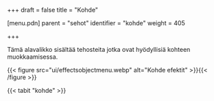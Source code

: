 +++
draft = false
title = "Kohde"

[menu.pdn]
    parent = "sehot"
    identifier = "kohde"
    weight = 405

+++

Tämä alavalikko sisältää tehosteita jotka ovat hyödyllisiä kohteen muokkaamisessa.

{{< figure src="ui/effectsobjectmenu.webp" alt="Kohde efektit" >}}{{< /figure >}}

{{< tabit "kohde" >}}
